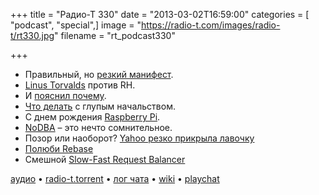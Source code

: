 +++
title = "Радио-Т 330"
date = "2013-03-02T16:59:00"
categories = [ "podcast", "special",]
image = "https://radio-t.com/images/radio-t/rt330.jpg"
filename = "rt_podcast330"

+++

* Правильный, но [резкий манифест](http://programming-motherfucker.com/).
* [Linus Torvalds](http://www.theregister.co.uk/2013/02/24/linus_torvalds_rant/) против RH.
* И [пояснил почему](http://www.pcworld.com/article/2029542/linus-torvalds-speaks-out-with-a-secure-boot-plan.html).
* [Что делать](http://www.articulateventures.com/cultural-communications-2/what-to-do-when-your-non-technical-boss-is-just-plain-wrong/) с глупым начальством.
* С днeм рождения [Raspberry Pi](http://arstechnica.com/information-technology/2013/03/the-raspberry-pi-one-year-since-launch-one-million-sold/).
* [NoDBA](http://martinfowler.com/bliki/NoDBA.html) – это нечто сомнительное.
* Позор или наоборот? [Yahoo резко прикрыла лавочку](https://medium.com/management-the-art-and-the-science/aaeb644d3652)
* [Полюби Rebase](http://www.pyladies.com/blog/how-I-learned-to-love-rebase/)
* Смешной [Slow-Fast Request Balancer](http://railsware.com/blog/2013/02/04/slow-fast-request-balancer/)

[аудио](http://cdn.radio-t.com/rt_podcast330.mp3) • [radio-t.torrent](http://cdn.radio-t.com/torrents/rt_podcast330.mp3.torrent) • [лог чата](http://chat.radio-t.com/logs/radio-t-330.html) • [wiki](http://wiki.radio-t.com/%D0%92%D1%8B%D0%BF%D1%83%D1%81%D0%BA_330) • [playchat](http://playchat.radio-t.com/?vol=330)<audio src="http://cdn.radio-t.com/rt_podcast330.mp3" preload="none"></audio>
